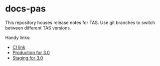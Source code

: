 # docs-pas

This repository houses release notes for TAS. Use git branches to switch between different TAS versions.

Handy links:

* [CI link](https://runway-ci.eng.vmware.com/teams/mapbu-docs/pipelines/cf-current)
* [Production for 3.0](https://docs.pivotal.io/application-service/3-0/release-notes/)
* [Staging for 3.0](https://docs-pcf-staging.sc2-04-pcf1-apps.oc.vmware.com/application-service/3-0/release-notes/runtime-rn.html)
